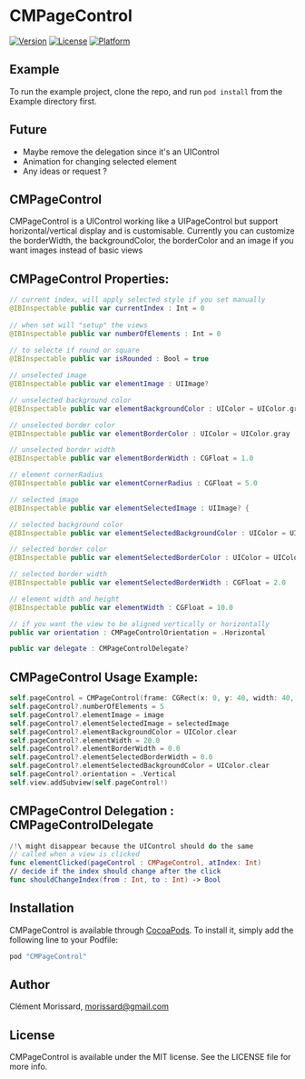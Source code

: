 # CMPageControl

[![Version](https://img.shields.io/cocoapods/v/CMPageControl.svg?style=flat)](http://cocoapods.org/pods/CMPageControl)
[![License](https://img.shields.io/cocoapods/l/CMPageControl.svg?style=flat)](http://cocoapods.org/pods/CMPageControl)
[![Platform](https://img.shields.io/cocoapods/p/CMPageControl.svg?style=flat)](http://cocoapods.org/pods/CMPageControl)

## Example

To run the example project, clone the repo, and run `pod install` from the Example directory first.

## Future
- Maybe remove the delegation since it's an UIControl
- Animation for changing selected element
- Any ideas or request ?

## CMPageControl
CMPageControl is a UIControl working like a UIPageControl but support horizontal/vertical display and is customisable.
Currently you can customize the borderWidth, the backgroundColor, the borderColor and an image if you want images instead of basic views

## CMPageControl Properties:
```swift
// current index, will apply selected style if you set manually
@IBInspectable public var currentIndex : Int = 0
 
// when set will "setup" the views
@IBInspectable public var numberOfElements : Int = 0
  
// to selecte if round or square
@IBInspectable public var isRounded : Bool = true

// unselected image
@IBInspectable public var elementImage : UIImage?

// unselected background color
@IBInspectable public var elementBackgroundColor : UIColor = UIColor.gray

// unselected border color
@IBInspectable public var elementBorderColor : UIColor = UIColor.gray

// unselected border width
@IBInspectable public var elementBorderWidth : CGFloat = 1.0

// element cornerRadius
@IBInspectable public var elementCornerRadius : CGFloat = 5.0

// selected image
@IBInspectable public var elementSelectedImage : UIImage? {

// selected background color
@IBInspectable public var elementSelectedBackgroundColor : UIColor = UIColor.white

// selected border color
@IBInspectable public var elementSelectedBorderColor : UIColor = UIColor.white

// selected border width
@IBInspectable public var elementSelectedBorderWidth : CGFloat = 2.0

// element width and height
@IBInspectable public var elementWidth : CGFloat = 10.0

// if you want the view to be aligned vertically or horizontally
public var orientation : CMPageControlOrientation = .Horizontal

public var delegate : CMPageControlDelegate?
```

## CMPageControl Usage Example:
```swift
self.pageControl = CMPageControl(frame: CGRect(x: 0, y: 40, width: 40, height: 200))
self.pageControl?.numberOfElements = 5
self.pageControl?.elementImage = image
self.pageControl?.elementSelectedImage = selectedImage
self.pageControl?.elementBackgroundColor = UIColor.clear
self.pageControl?.elementWidth = 20.0
self.pageControl?.elementBorderWidth = 0.0
self.pageControl?.elementSelectedBorderWidth = 0.0
self.pageControl?.elementSelectedBackgroundColor = UIColor.clear
self.pageControl?.orientation = .Vertical
self.view.addSubview(self.pageControl!)
```

## CMPageControl Delegation : CMPageControlDelegate
```swift
/!\ might disappear because the UIControl should do the same
// called when a view is clicked
func elementClicked(pageControl : CMPageControl, atIndex: Int)
// decide if the index should change after the click
func shouldChangeIndex(from : Int, to : Int) -> Bool
```

## Installation

CMPageControl is available through [CocoaPods](http://cocoapods.org). To install
it, simply add the following line to your Podfile:

```ruby
pod "CMPageControl"
```

## Author

Clément Morissard, morissard@gmail.com

## License

CMPageControl is available under the MIT license. See the LICENSE file for more info.
